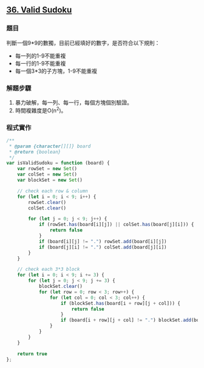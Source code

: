 ## [36. Valid Sudoku](https://leetcode.com/problems/valid-sudoku/description/?envType=study-plan-v2&envId=top-interview-150 "Title")

### 題目
判斷一個9*9的數獨，目前已經填好的數字，是否符合以下規則：  
+ 每一列的1-9不能重複
+ 每一行的1-9不能重複
+ 每一個3*3的子方塊，1-9不能重複

### 解題步驟
1. 暴力破解，每一列、每一行，每個方塊個別驗證。
2. 時間複雜度是O(n<sup>2</sup>)。


### 程式實作

```javascript
/**
 * @param {character[][]} board
 * @return {boolean}
 */
var isValidSudoku = function (board) {
    var rowSet = new Set()
    var colSet = new Set()
    var blockSet = new Set()

    // check each row & column
    for (let i = 0; i < 9; i++) {
        rowSet.clear()
        colSet.clear()

        for (let j = 0; j < 9; j++) {
            if (rowSet.has(board[i][j]) || colSet.has(board[j][i])) {
                return false
            }
            if (board[i][j] != ".") rowSet.add(board[i][j])
            if (board[j][i] != ".") colSet.add(board[j][i])
        }
    }

    // check each 3*3 block
    for (let i = 0; i < 9; i += 3) {
        for (let j = 0; j < 9; j += 3) {
            blockSet.clear()
            for (let row = 0; row < 3; row++) {
                for (let col = 0; col < 3; col++) {
                    if (blockSet.has(board[i + row][j + col])) {
                        return false
                    }
                    if (board[i + row][j + col] != ".") blockSet.add(board[i + row][j + col])
                }
            }
        }
    }

    return true
};
```

